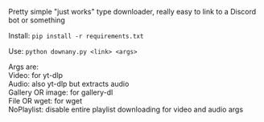 Pretty simple "just works" type downloader, really easy to link to a Discord bot or something

Install:
`pip install -r requirements.txt`

Use:
`python downany.py <link> <args>`

Args are:  
    Video: for yt-dlp  
    Audio: also yt-dlp but extracts audio  
    Gallery OR image: for gallery-dl  
    File OR wget: for wget  
    NoPlaylist: disable entire playlist downloading for video and audio args
